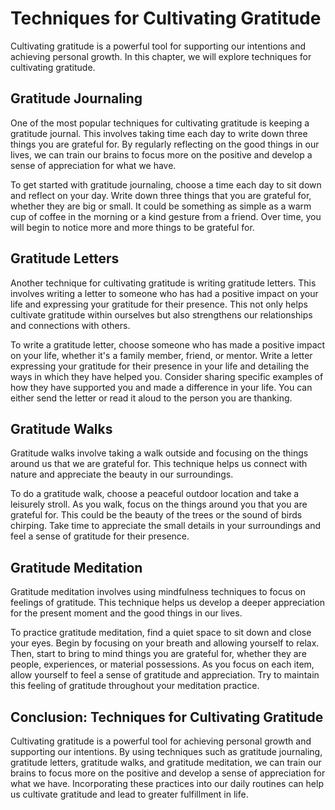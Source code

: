 Techniques for Cultivating Gratitude
======================================================================

Cultivating gratitude is a powerful tool for supporting our intentions and achieving personal growth. In this chapter, we will explore techniques for cultivating gratitude.

Gratitude Journaling
--------------------

One of the most popular techniques for cultivating gratitude is keeping a gratitude journal. This involves taking time each day to write down three things you are grateful for. By regularly reflecting on the good things in our lives, we can train our brains to focus more on the positive and develop a sense of appreciation for what we have.

To get started with gratitude journaling, choose a time each day to sit down and reflect on your day. Write down three things that you are grateful for, whether they are big or small. It could be something as simple as a warm cup of coffee in the morning or a kind gesture from a friend. Over time, you will begin to notice more and more things to be grateful for.

Gratitude Letters
-----------------

Another technique for cultivating gratitude is writing gratitude letters. This involves writing a letter to someone who has had a positive impact on your life and expressing your gratitude for their presence. This not only helps cultivate gratitude within ourselves but also strengthens our relationships and connections with others.

To write a gratitude letter, choose someone who has made a positive impact on your life, whether it's a family member, friend, or mentor. Write a letter expressing your gratitude for their presence in your life and detailing the ways in which they have helped you. Consider sharing specific examples of how they have supported you and made a difference in your life. You can either send the letter or read it aloud to the person you are thanking.

Gratitude Walks
---------------

Gratitude walks involve taking a walk outside and focusing on the things around us that we are grateful for. This technique helps us connect with nature and appreciate the beauty in our surroundings.

To do a gratitude walk, choose a peaceful outdoor location and take a leisurely stroll. As you walk, focus on the things around you that you are grateful for. This could be the beauty of the trees or the sound of birds chirping. Take time to appreciate the small details in your surroundings and feel a sense of gratitude for their presence.

Gratitude Meditation
--------------------

Gratitude meditation involves using mindfulness techniques to focus on feelings of gratitude. This technique helps us develop a deeper appreciation for the present moment and the good things in our lives.

To practice gratitude meditation, find a quiet space to sit down and close your eyes. Begin by focusing on your breath and allowing yourself to relax. Then, start to bring to mind things you are grateful for, whether they are people, experiences, or material possessions. As you focus on each item, allow yourself to feel a sense of gratitude and appreciation. Try to maintain this feeling of gratitude throughout your meditation practice.

Conclusion: Techniques for Cultivating Gratitude
------------------------------------------------

Cultivating gratitude is a powerful tool for achieving personal growth and supporting our intentions. By using techniques such as gratitude journaling, gratitude letters, gratitude walks, and gratitude meditation, we can train our brains to focus more on the positive and develop a sense of appreciation for what we have. Incorporating these practices into our daily routines can help us cultivate gratitude and lead to greater fulfillment in life.
